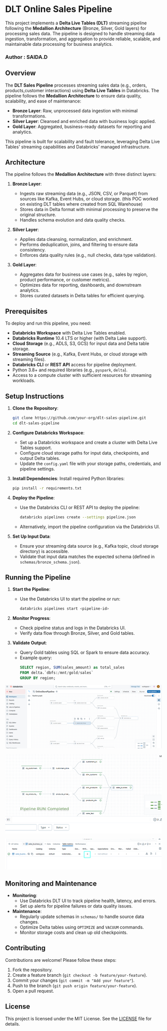 # DLT Online Sales Pipeline

This project implements a **Delta Live Tables (DLT)** streaming pipeline following the **Medallion Architecture** (Bronze, Silver, Gold layers) for processing sales data. The pipeline is designed to handle streaming data ingestion, transformation, and aggregation to provide reliable, scalable, and maintainable data processing for business analytics.

### Author : SAIDA.D

## Overview
The **DLT Sales Pipeline** processes streaming sales data (e.g., orders, products,customer interactions) using **Delta Live Tables** in Databricks. The pipeline follows the **Medallion Architecture** to ensure data quality, scalability, and ease of maintenance:
- **Bronze Layer**: Raw, unprocessed data ingestion with minimal transformations.
- **Silver Layer**: Cleansed and enriched data with business logic applied.
- **Gold Layer**: Aggregated, business-ready datasets for reporting and analytics.

This pipeline is built for scalability and fault tolerance, leveraging Delta Live Tables' streaming capabilities and Databricks' managed infrastructure.

## Architecture
The pipeline follows the **Medallion Architecture** with three distinct layers:

1. **Bronze Layer**:
   - Ingests raw streaming data (e.g., JSON, CSV, or Parquet) from sources like Kafka, Event Hubs, or cloud storage. (this POC worked on existing DLT tables where created from SQL Warehouse)
   - Stores data in Delta format with minimal processing to preserve the original structure.
   - Handles schema evolution and data quality checks.

2. **Silver Layer**:
   - Applies data cleansing, normalization, and enrichment.
   - Performs deduplication, joins, and filtering to ensure data consistency.
   - Enforces data quality rules (e.g., null checks, data type validation).

3. **Gold Layer**:
   - Aggregates data for business use cases (e.g., sales by region, product performance, or customer metrics).
   - Optimizes data for reporting, dashboards, and downstream analytics.
   - Stores curated datasets in Delta tables for efficient querying.

## Prerequisites
To deploy and run this pipeline, you need:
- **Databricks Workspace** with Delta Live Tables enabled.
- **Databricks Runtime** 10.4 LTS or higher (with Delta Lake support).
- **Cloud Storage** (e.g., ADLS, S3, GCS) for input data and Delta table storage.
- **Streaming Source** (e.g., Kafka, Event Hubs, or cloud storage with streaming files).
- **Databricks CLI** or **REST API** access for pipeline deployment.
- Python 3.8+ and required libraries (e.g., `pyspark`, `delta`).
- Access to a compute cluster with sufficient resources for streaming workloads.

## Setup Instructions
1. **Clone the Repository**:
   ```bash
   git clone https://github.com/your-org/dlt-sales-pipeline.git
   cd dlt-sales-pipeline
   ```

2. **Configure Databricks Workspace**:
   - Set up a Databricks workspace and create a cluster with Delta Live Tables support.
   - Configure cloud storage paths for input data, checkpoints, and output Delta tables.
   - Update the `config.yaml` file with your storage paths, credentials, and pipeline settings.

3. **Install Dependencies**:
   Install required Python libraries:
   ```bash
   pip install -r requirements.txt
   ```

4. **Deploy the Pipeline**:
   - Use the Databricks CLI or REST API to deploy the pipeline:
     ```bash
     databricks pipelines create --settings pipeline.json
     ```
   - Alternatively, import the pipeline configuration via the Databricks UI.

5. **Set Up Input Data**:
   - Ensure your streaming data source (e.g., Kafka topic, cloud storage directory) is accessible.
   - Validate that input data matches the expected schema (defined in `schemas/bronze_schema.json`).

## Running the Pipeline
1. **Start the Pipeline**:
   - Use the Databricks UI to start the pipeline or run:
     ```bash
     databricks pipelines start <pipeline-id>
     ```

2. **Monitor Progress**:
   - Check pipeline status and logs in the Databricks UI.
   - Verify data flow through Bronze, Silver, and Gold tables.

3. **Validate Output**:
   - Query Gold tables using SQL or Spark to ensure data accuracy.
   - Example query:
     ```sql
     SELECT region, SUM(sales_amount) as total_sales
     FROM delta.`dbfs:/mnt/gold/sales`
     GROUP BY region;
     ```

![Pipeline Graph](images/pipeline.png)

![Pipeline Graph Completed](images/run_complete.png)

![Pipeline Graph Completed](images/metrics.png)

## Monitoring and Maintenance
- **Monitoring**:
  - Use Databricks DLT UI to track pipeline health, latency, and errors.
  - Set up alerts for pipeline failures or data quality issues.
- **Maintenance**:
  - Regularly update schemas in `schemas/` to handle source data changes.
  - Optimize Delta tables using `OPTIMIZE` and `VACUUM` commands.
  - Monitor storage costs and clean up old checkpoints.

## Contributing
Contributions are welcome! Please follow these steps:
1. Fork the repository.
2. Create a feature branch (`git checkout -b feature/your-feature`).
3. Commit your changes (`git commit -m "Add your feature"`).
4. Push to the branch (`git push origin feature/your-feature`).
5. Open a pull request.

## License
This project is licensed under the MIT License. See the [LICENSE](LICENSE) file for details.
